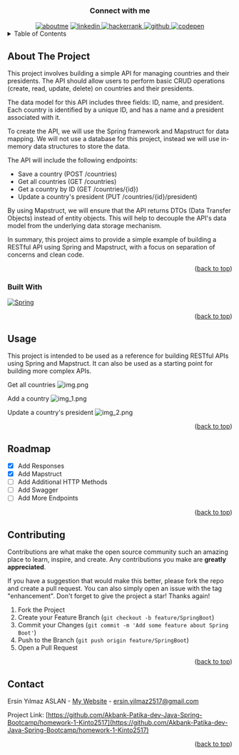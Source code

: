 <h3 align="center">Connect with me</h3>

<div style="margin-top:10px" align="center">
  <div>
     <a href="https://kinto2517.github.io" target="blank"><img src="https://img.shields.io/badge/website-000000?style=for-the-badge&logo=About.me&logoColor=white" alt="aboutme"/></a>
     <a  href="https://linkedin.com/in/ersinya" target="_blank">
      <img src="https://img.shields.io/badge/Linked%20In-0A66C2.svg?style=for-the-badge&logo=linkedin&logoColor=white" alt="linkedin"/>
    </a>
    <a  href="https://www.hackerrank.com/ersin_yilmaz2517?hr_r=1" target="_blank">
      <img src="https://img.shields.io/badge/-Hackerrank-2EC866?style=for-the-badge&logo=HackerRank&logoColor=white" alt="hackerrank"/>
    </a>
    <a  href="https://github.com/Kinto2517" target="_blank">
      <img src="https://img.shields.io/badge/GitHub-100000?style=for-the-badge&logo=github&logoColor=white" alt="github"/>
    </a>
     <a href="https://codepen.io/kinto2517" target="_blank">
      <img src="https://img.shields.io/badge/Codepen-000000.svg?style=for-the-badge&logo=codepen&logoColor=white" alt="codepen"/>
    </a>

  </div>
</div>


<!-- TABLE OF CONTENTS -->
<details>
  <summary>Table of Contents</summary>
  <ol>
    <li>
      <a href="#about-the-project">About The Project</a>
      <ul>
        <li><a href="#built-with">Built With</a></li>
      </ul>
    </li>
    <li><a href="#usage">Usage</a></li>
    <li><a href="#roadmap">Roadmap</a></li>
    <li><a href="#contributing">Contributing</a></li>
    <li><a href="#contact">Contact</a></li>
  </ol>
</details>



<!-- ABOUT THE PROJECT -->
## About The Project

This project involves building a simple API for managing countries and their presidents. The API should allow users to perform basic CRUD operations (create, read, update, delete) on countries and their presidents.

The data model for this API includes three fields: ID, name, and president. Each country is identified by a unique ID, and has a name and a president associated with it.

To create the API, we will use the Spring framework and Mapstruct for data mapping. We will not use a database for this project, instead we will use in-memory data structures to store the data.

The API will include the following endpoints:

- Save a country (POST /countries)
- Get all countries (GET /countries)
- Get a country by ID (GET /countries/{id})
- Update a country's president (PUT /countries/{id}/president)

By using Mapstruct, we will ensure that the API returns DTOs (Data Transfer Objects) instead of entity objects. This will help to decouple the API's data model from the underlying data storage mechanism.

In summary, this project aims to provide a simple example of building a RESTful API using Spring and Mapstruct, with a focus on separation of concerns and clean code.

<p align="right">(<a href="#readme-top">back to top</a>)</p>



### Built With

[![Spring][Spring]][Spring-url]

<p align="right">(<a href="#readme-top">back to top</a>)</p>



<!-- USAGE EXAMPLES -->
## Usage

This project is intended to be used as a reference for building RESTful APIs using Spring and Mapstruct. It can also be used as a starting point for building more complex APIs.

Get all countries
![img.png](img.png)

Add a country
![img_1.png](img_1.png)

Update a country's president
![img_2.png](img_2.png)

<p align="right">(<a href="#readme-top">back to top</a>)</p>



<!-- ROADMAP -->
## Roadmap

- [x] Add Responses
- [x] Add Mapstruct
- [ ] Add Additional HTTP Methods
- [ ] Add Swagger
- [ ] Add More Endpoints

<p align="right">(<a href="#readme-top">back to top</a>)</p>



<!-- CONTRIBUTING -->
## Contributing

Contributions are what make the open source community such an amazing place to learn, inspire, and create. Any contributions you make are **greatly appreciated**.

If you have a suggestion that would make this better, please fork the repo and create a pull request. You can also simply open an issue with the tag "enhancement".
Don't forget to give the project a star! Thanks again!

1. Fork the Project
2. Create your Feature Branch (`git checkout -b feature/SpringBoot`)
3. Commit your Changes (`git commit -m 'Add some feature about Spring Boot'`)
4. Push to the Branch (`git push origin feature/SpringBoot`)
5. Open a Pull Request

<p align="right">(<a href="#readme-top">back to top</a>)</p>



<!-- CONTACT -->
## Contact

Ersin Yılmaz ASLAN - [My Website](https://kinto2517.github.io) - ersin.yilmaz2517@gmail.com

Project Link: [https://github.com/Akbank-Patika-dev-Java-Spring-Bootcamp/homework-1-Kinto2517](https://github.com/Akbank-Patika-dev-Java-Spring-Bootcamp/homework-1-Kinto2517)

<p align="right">(<a href="#readme-top">back to top</a>)</p>





<!-- MARKDOWN LINKS & IMAGES -->
<!-- https://www.markdownguide.org/basic-syntax/#reference-style-links -->
[Spring]: https://img.shields.io/badge/Spring-6DB33F?style=for-the-badge&logo=spring&logoColor=white
[Spring-url]: https://spring.io/
